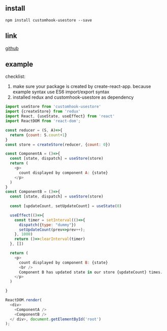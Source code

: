 ## install  
```  
npm install customhook-usestore --save
```

## link
[github](https://github.com/zhaoyingdu/useStore)

## example  

checklist:  
1. make sure your package is created by create-react-app. because example syntax use ES6 import/export syntax
2. installed redux and customhook-usestore as dependency


```javascript 
import useStore from 'customhook-usestore'
import {createStore} from 'redux'
import React, {useState, useEffect} from 'react'
import ReactDOM from 'react-dom';

const reducer = (S, A)=>{
  return {count: S.count+1}
}
const store = createStore(reducer, {count: 0})

const ComponentA = ()=>{
  const [state, dispatch] = useStore(store)
  return ( 
    <p>
      count displayed by component A: {state}
    </p>
  )
}
const ComponentB = ()=>{
  const [state, dispatch] = useStore(store)
  
  const [updateCount, setUpdateCount] = useState(0)

  useEffect(()=>{
    const timer = setInterval(()=>{
      dispatch({type: "dummy"})
      setUpdateCount(prev=>prev++);
    }, 1000)
    return ()=>clearInterval(timer)
  }, [])

  return (
    <p>
      count displayed by component B: {state}
      <br />
      Component B has updated state in our store {updateCount} times.
    </p>
  )

}

ReactDOM.render(
  <div>
    <ComponentA />
    <ComponentB />
  </ div>, document.getElementById('root')
); 
```
